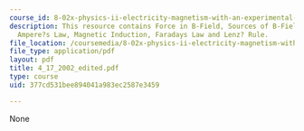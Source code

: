 ```yaml
---
course_id: 8-02x-physics-ii-electricity-magnetism-with-an-experimental-focus-spring-2005
description: This resource contains Force in B-Field, Sources of B-Field, Biot-Savart,
  Ampere?s Law, Magnetic Induction, Faradays Law and Lenz? Rule.
file_location: /coursemedia/8-02x-physics-ii-electricity-magnetism-with-an-experimental-focus-spring-2005/377cd531bee894041a983ec2587e3459_4_17_2002_edited.pdf
file_type: application/pdf
layout: pdf
title: 4_17_2002_edited.pdf
type: course
uid: 377cd531bee894041a983ec2587e3459

---
```

None